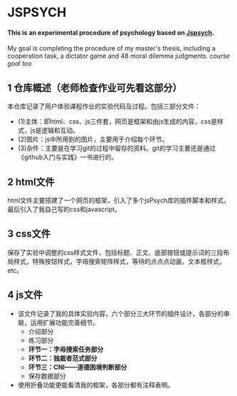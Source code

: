 # JSPSYCH
#### This is an experimental procedure of psychology based on [Jspsych](https://www.jspsych.org/v7/). 
My goal is completing the procedure of my master's thesis, including a cooperation task, a dictator game and 48 moral dilemma judgments. 
*course goal too*
## 1 仓库概述（老师检查作业可先看这部分）
本仓库记录了用户体验课程作业的实验代码及过程。包括三部分文件：

- (1)主体：即html、css、js三件套，网页是框架和由js生成的内容，css是样式，js是逻辑和互动。
- (2)图片：js中所用到的图片，主要用于介绍每个环节。
- (3)杂件：主要是在学习git的过程中留存的资料。git的学习主要还是通过《github入门与实践》一书进行的。
## 2 html文件
html文件主要搭建了一个网页的框架，引入了多个jsPsych库的插件脚本和样式，最后引入了我自己写的css和javascript。
## 3 css文件
保存了实验中调整的css样式文件，包括标题、正文、底部按钮或提示词的三段布局样式，特殊按钮样式，字母搜索矩阵样式，等待的点点点动画，文本框样式，etc。
## 4 js文件
- 该文件记录了我的具体实验内容，六个部分三大环节的插件设计，各部分的串联，运用扩展功能完善细节。
  - 介绍部分
  - 练习部分
  - **环节一：字母搜索任务部分**
  - **环节二：独裁者范式部分**
  - **环节三：CNI——道德困境判断部分**
  - 保存数据部分
- 使用折叠功能更能看清我的框架，各部分都有注释表明。